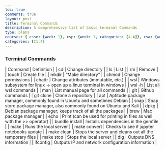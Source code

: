 ```yaml
---
toc: true
comments: true
layout: post
title: Terminal Commands
description: A comprehensive list of basic terminal Commands
type: plans
courses: { csse: {week: 1}, csp: {week: 1, categories: [4.A]}, csa: {week: 0} }
categories: [C1.4]
---
```


### Terminal Commands

| Command | Definition |
| cd                | Change directory |
| ls                | List |
| rm                | Remove | 
| touch             | Create file |
| mkdir             | “Make directory” |
| chmod             | Change permissions |
| chattr            | Change attributes (immutable, etc.) |
| wsl               | Windows subsystem for linux → open up a linux terminal in windows |
| wsl -h            | List all wsl commands |
| man               | List manual page for all commands |
| git               | Github commands |
| git clone         | Clone a repository |
| apt               | Aptitude package manager, commonly found in Ubuntu and sometimes Debian |
| snap              | Snap store package manager, also commonly found on Ubuntu and Kali |
| dpkg              | Debian package manager; keeps track of all the packages |
| brew              | Mac package manager |
| echo              | Print (can be used for printing in files as well with the >> operator) |
| bundle install    | Installs dependencies in the gemfile |
| make              | Runs the local server |
| make convert      | Checks to see if jupyter notebooks update |
| make clean        | Stops the server and cleans out all the temporary files |
| make stop         | Stops the local server |
| dig               | Outputs DNS information |
| ifconfig          | Outputs IP and network configuration information |
